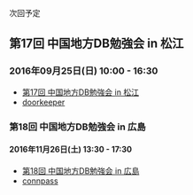 次回予定

## 第17回 中国地方DB勉強会 in 松江

### 2016年09月25日(日) 10:00 - 16:30

* [第17回 中国地方DB勉強会 in 松江](/events/event-017.html)
* [doorkeeper](https://dbstudychugoku.doorkeeper.jp/events/49904)

### 第18回 中国地方DB勉強会 in 広島

#### 2016年11月26日(土) 13:30 - 17:30

* [第18回 中国地方DB勉強会 in 広島](events/event-018.html)
* [connpass](http://dbstudychugoku.connpass.com/event/40880/)
